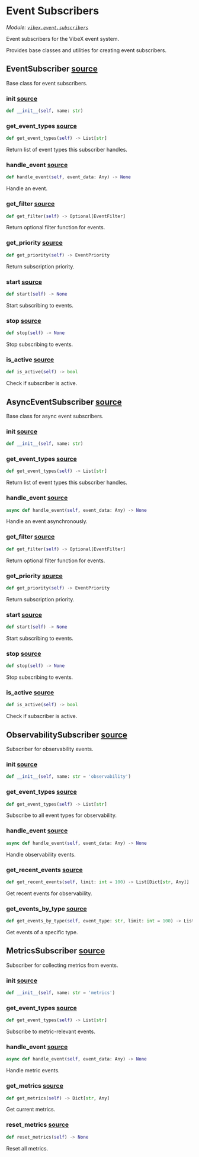 # Event Subscribers

_Module: [`vibex.event.subscribers`](https://github.com/dustland/vibex/blob/main/src/vibex/event/subscribers.py)_

Event subscribers for the VibeX event system.

Provides base classes and utilities for creating event subscribers.

## EventSubscriber <a href="https://github.com/dustland/vibex/blob/main/src/vibex/event/subscribers.py#L18" class="source-link" title="View source code">source</a>

Base class for event subscribers.

### **init** <a href="https://github.com/dustland/vibex/blob/main/src/vibex/event/subscribers.py#L21" class="source-link" title="View source code">source</a>

```python
def __init__(self, name: str)
```

### get_event_types <a href="https://github.com/dustland/vibex/blob/main/src/vibex/event/subscribers.py#L28" class="source-link" title="View source code">source</a>

```python
def get_event_types(self) -> List[str]
```

Return list of event types this subscriber handles.

### handle_event <a href="https://github.com/dustland/vibex/blob/main/src/vibex/event/subscribers.py#L33" class="source-link" title="View source code">source</a>

```python
def handle_event(self, event_data: Any) -> None
```

Handle an event.

### get_filter <a href="https://github.com/dustland/vibex/blob/main/src/vibex/event/subscribers.py#L37" class="source-link" title="View source code">source</a>

```python
def get_filter(self) -> Optional[EventFilter]
```

Return optional filter function for events.

### get_priority <a href="https://github.com/dustland/vibex/blob/main/src/vibex/event/subscribers.py#L41" class="source-link" title="View source code">source</a>

```python
def get_priority(self) -> EventPriority
```

Return subscription priority.

### start <a href="https://github.com/dustland/vibex/blob/main/src/vibex/event/subscribers.py#L45" class="source-link" title="View source code">source</a>

```python
def start(self) -> None
```

Start subscribing to events.

### stop <a href="https://github.com/dustland/vibex/blob/main/src/vibex/event/subscribers.py#L67" class="source-link" title="View source code">source</a>

```python
def stop(self) -> None
```

Stop subscribing to events.

### is_active <a href="https://github.com/dustland/vibex/blob/main/src/vibex/event/subscribers.py#L79" class="source-link" title="View source code">source</a>

```python
def is_active(self) -> bool
```

Check if subscriber is active.

## AsyncEventSubscriber <a href="https://github.com/dustland/vibex/blob/main/src/vibex/event/subscribers.py#L84" class="source-link" title="View source code">source</a>

Base class for async event subscribers.

### **init** <a href="https://github.com/dustland/vibex/blob/main/src/vibex/event/subscribers.py#L87" class="source-link" title="View source code">source</a>

```python
def __init__(self, name: str)
```

### get_event_types <a href="https://github.com/dustland/vibex/blob/main/src/vibex/event/subscribers.py#L94" class="source-link" title="View source code">source</a>

```python
def get_event_types(self) -> List[str]
```

Return list of event types this subscriber handles.

### handle_event <a href="https://github.com/dustland/vibex/blob/main/src/vibex/event/subscribers.py#L99" class="source-link" title="View source code">source</a>

```python
async def handle_event(self, event_data: Any) -> None
```

Handle an event asynchronously.

### get_filter <a href="https://github.com/dustland/vibex/blob/main/src/vibex/event/subscribers.py#L103" class="source-link" title="View source code">source</a>

```python
def get_filter(self) -> Optional[EventFilter]
```

Return optional filter function for events.

### get_priority <a href="https://github.com/dustland/vibex/blob/main/src/vibex/event/subscribers.py#L107" class="source-link" title="View source code">source</a>

```python
def get_priority(self) -> EventPriority
```

Return subscription priority.

### start <a href="https://github.com/dustland/vibex/blob/main/src/vibex/event/subscribers.py#L111" class="source-link" title="View source code">source</a>

```python
def start(self) -> None
```

Start subscribing to events.

### stop <a href="https://github.com/dustland/vibex/blob/main/src/vibex/event/subscribers.py#L133" class="source-link" title="View source code">source</a>

```python
def stop(self) -> None
```

Stop subscribing to events.

### is_active <a href="https://github.com/dustland/vibex/blob/main/src/vibex/event/subscribers.py#L145" class="source-link" title="View source code">source</a>

```python
def is_active(self) -> bool
```

Check if subscriber is active.

## ObservabilitySubscriber <a href="https://github.com/dustland/vibex/blob/main/src/vibex/event/subscribers.py#L150" class="source-link" title="View source code">source</a>

Subscriber for observability events.

### **init** <a href="https://github.com/dustland/vibex/blob/main/src/vibex/event/subscribers.py#L153" class="source-link" title="View source code">source</a>

```python
def __init__(self, name: str = 'observability')
```

### get_event_types <a href="https://github.com/dustland/vibex/blob/main/src/vibex/event/subscribers.py#L157" class="source-link" title="View source code">source</a>

```python
def get_event_types(self) -> List[str]
```

Subscribe to all event types for observability.

### handle_event <a href="https://github.com/dustland/vibex/blob/main/src/vibex/event/subscribers.py#L174" class="source-link" title="View source code">source</a>

```python
async def handle_event(self, event_data: Any) -> None
```

Handle observability events.

### get_recent_events <a href="https://github.com/dustland/vibex/blob/main/src/vibex/event/subscribers.py#L190" class="source-link" title="View source code">source</a>

```python
def get_recent_events(self, limit: int = 100) -> List[Dict[str, Any]]
```

Get recent events for observability.

### get_events_by_type <a href="https://github.com/dustland/vibex/blob/main/src/vibex/event/subscribers.py#L194" class="source-link" title="View source code">source</a>

```python
def get_events_by_type(self, event_type: str, limit: int = 100) -> List[Dict[str, Any]]
```

Get events of a specific type.

## MetricsSubscriber <a href="https://github.com/dustland/vibex/blob/main/src/vibex/event/subscribers.py#L203" class="source-link" title="View source code">source</a>

Subscriber for collecting metrics from events.

### **init** <a href="https://github.com/dustland/vibex/blob/main/src/vibex/event/subscribers.py#L206" class="source-link" title="View source code">source</a>

```python
def __init__(self, name: str = 'metrics')
```

### get_event_types <a href="https://github.com/dustland/vibex/blob/main/src/vibex/event/subscribers.py#L217" class="source-link" title="View source code">source</a>

```python
def get_event_types(self) -> List[str]
```

Subscribe to metric-relevant events.

### handle_event <a href="https://github.com/dustland/vibex/blob/main/src/vibex/event/subscribers.py#L227" class="source-link" title="View source code">source</a>

```python
async def handle_event(self, event_data: Any) -> None
```

Handle metric events.

### get_metrics <a href="https://github.com/dustland/vibex/blob/main/src/vibex/event/subscribers.py#L269" class="source-link" title="View source code">source</a>

```python
def get_metrics(self) -> Dict[str, Any]
```

Get current metrics.

### reset_metrics <a href="https://github.com/dustland/vibex/blob/main/src/vibex/event/subscribers.py#L281" class="source-link" title="View source code">source</a>

```python
def reset_metrics(self) -> None
```

Reset all metrics.

